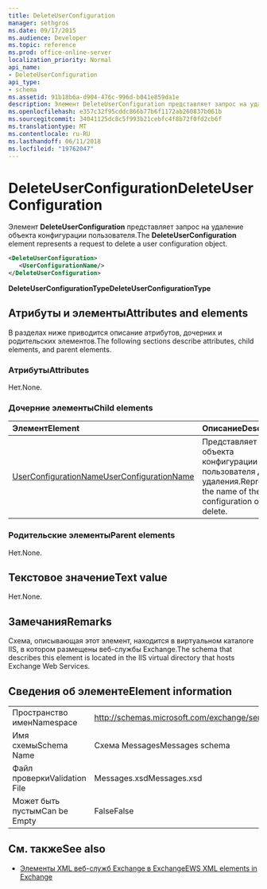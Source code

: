 ```yaml
---
title: DeleteUserConfiguration
manager: sethgros
ms.date: 09/17/2015
ms.audience: Developer
ms.topic: reference
ms.prod: office-online-server
localization_priority: Normal
api_name:
- DeleteUserConfiguration
api_type:
- schema
ms.assetid: 91b18b6a-d904-476c-996d-b041e859da1e
description: Элемент DeleteUserConfiguration представляет запрос на удаление объекта конфигурации пользователя.
ms.openlocfilehash: e357c32f95cddc866b77b6f1172ab260837b061b
ms.sourcegitcommit: 34041125dc8c5f993b21cebfc4f8b72f0fd2cb6f
ms.translationtype: MT
ms.contentlocale: ru-RU
ms.lasthandoff: 06/11/2018
ms.locfileid: "19762047"
---
```

# <a name="deleteuserconfiguration"></a><span data-ttu-id="dd1e5-103">DeleteUserConfiguration</span><span class="sxs-lookup"><span data-stu-id="dd1e5-103">DeleteUserConfiguration</span></span>

<span data-ttu-id="dd1e5-104">Элемент **DeleteUserConfiguration** представляет запрос на удаление объекта конфигурации пользователя.</span><span class="sxs-lookup"><span data-stu-id="dd1e5-104">The **DeleteUserConfiguration** element represents a request to delete a user configuration object.</span></span> 
  
```xml
<DeleteUserConfiguration>
   <UserConfigurationName/>
</DeleteUserConfiguration>
```

 <span data-ttu-id="dd1e5-105">**DeleteUserConfigurationType**</span><span class="sxs-lookup"><span data-stu-id="dd1e5-105">**DeleteUserConfigurationType**</span></span>
## <a name="attributes-and-elements"></a><span data-ttu-id="dd1e5-106">Атрибуты и элементы</span><span class="sxs-lookup"><span data-stu-id="dd1e5-106">Attributes and elements</span></span>

<span data-ttu-id="dd1e5-107">В разделах ниже приводится описание атрибутов, дочерних и родительских элементов.</span><span class="sxs-lookup"><span data-stu-id="dd1e5-107">The following sections describe attributes, child elements, and parent elements.</span></span>
  
### <a name="attributes"></a><span data-ttu-id="dd1e5-108">Атрибуты</span><span class="sxs-lookup"><span data-stu-id="dd1e5-108">Attributes</span></span>

<span data-ttu-id="dd1e5-109">Нет.</span><span class="sxs-lookup"><span data-stu-id="dd1e5-109">None.</span></span>
  
### <a name="child-elements"></a><span data-ttu-id="dd1e5-110">Дочерние элементы</span><span class="sxs-lookup"><span data-stu-id="dd1e5-110">Child elements</span></span>

|<span data-ttu-id="dd1e5-111">**Элемент**</span><span class="sxs-lookup"><span data-stu-id="dd1e5-111">**Element**</span></span>|<span data-ttu-id="dd1e5-112">**Описание**</span><span class="sxs-lookup"><span data-stu-id="dd1e5-112">**Description**</span></span>|
|:-----|:-----|
|[<span data-ttu-id="dd1e5-113">UserConfigurationName</span><span class="sxs-lookup"><span data-stu-id="dd1e5-113">UserConfigurationName</span></span>](userconfigurationname.md) <br/> |<span data-ttu-id="dd1e5-114">Представляет имя объекта конфигурации пользователя для удаления.</span><span class="sxs-lookup"><span data-stu-id="dd1e5-114">Represents the name of the user configuration object to delete.</span></span>  <br/> |
   
### <a name="parent-elements"></a><span data-ttu-id="dd1e5-115">Родительские элементы</span><span class="sxs-lookup"><span data-stu-id="dd1e5-115">Parent elements</span></span>

<span data-ttu-id="dd1e5-116">Нет.</span><span class="sxs-lookup"><span data-stu-id="dd1e5-116">None.</span></span>
  
## <a name="text-value"></a><span data-ttu-id="dd1e5-117">Текстовое значение</span><span class="sxs-lookup"><span data-stu-id="dd1e5-117">Text value</span></span>

<span data-ttu-id="dd1e5-118">Нет.</span><span class="sxs-lookup"><span data-stu-id="dd1e5-118">None.</span></span>
  
## <a name="remarks"></a><span data-ttu-id="dd1e5-119">Замечания</span><span class="sxs-lookup"><span data-stu-id="dd1e5-119">Remarks</span></span>

<span data-ttu-id="dd1e5-120">Схема, описывающая этот элемент, находится в виртуальном каталоге IIS, в котором размещены веб-службы Exchange.</span><span class="sxs-lookup"><span data-stu-id="dd1e5-120">The schema that describes this element is located in the IIS virtual directory that hosts Exchange Web Services.</span></span>
  
## <a name="element-information"></a><span data-ttu-id="dd1e5-121">Сведения об элементе</span><span class="sxs-lookup"><span data-stu-id="dd1e5-121">Element information</span></span>

|||
|:-----|:-----|
|<span data-ttu-id="dd1e5-122">Пространство имен</span><span class="sxs-lookup"><span data-stu-id="dd1e5-122">Namespace</span></span>  <br/> |http://schemas.microsoft.com/exchange/services/2006/messages  <br/> |
|<span data-ttu-id="dd1e5-123">Имя схемы</span><span class="sxs-lookup"><span data-stu-id="dd1e5-123">Schema Name</span></span>  <br/> |<span data-ttu-id="dd1e5-124">Схема Messages</span><span class="sxs-lookup"><span data-stu-id="dd1e5-124">Messages schema</span></span>  <br/> |
|<span data-ttu-id="dd1e5-125">Файл проверки</span><span class="sxs-lookup"><span data-stu-id="dd1e5-125">Validation File</span></span>  <br/> |<span data-ttu-id="dd1e5-126">Messages.xsd</span><span class="sxs-lookup"><span data-stu-id="dd1e5-126">Messages.xsd</span></span>  <br/> |
|<span data-ttu-id="dd1e5-127">Может быть пустым</span><span class="sxs-lookup"><span data-stu-id="dd1e5-127">Can be Empty</span></span>  <br/> |<span data-ttu-id="dd1e5-128">False</span><span class="sxs-lookup"><span data-stu-id="dd1e5-128">False</span></span>  <br/> |
   
## <a name="see-also"></a><span data-ttu-id="dd1e5-129">См. также</span><span class="sxs-lookup"><span data-stu-id="dd1e5-129">See also</span></span>

- [<span data-ttu-id="dd1e5-130">Элементы XML веб-служб Exchange в Exchange</span><span class="sxs-lookup"><span data-stu-id="dd1e5-130">EWS XML elements in Exchange</span></span>](ews-xml-elements-in-exchange.md)

